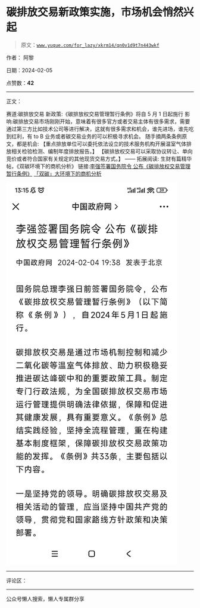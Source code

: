 # 碳排放交易新政策实施，市场机会悄然兴起

> 原文：[`www.yuque.com/for_lazy/xkrm14/qn0v1d9t7n443wkf`](https://www.yuque.com/for_lazy/xkrm14/qn0v1d9t7n443wkf)

作者： 阿黎

日期：2024-02-05

点赞数：**42**

* * *

正文：

赛道:碳排放交易 新政策:《碳排放权交易管理暂行条例》将自 5 月 1 日起施行
影响:碳排放交易市场刚刚开始，意味着有很多官方或者交易主体有很多需求，需要通过第三方比如技术公司等进行解决，这就有很多需求和机会，谁先进场，谁先吃到红利，有 to
B 业务或者碳交易业务的可以积极寻求机会。 随手摘两条条例原文，都是机会:
【重点排放单位可以委托依法设立的技术服务机构开展温室气体排放相关检验检测、编制年度排放报告。】
【碳排放权交易可以采取协议转让、单向竞价或者符合国家有关规定的其他现货交易方式。】 —— 拓展阅读: 生财有篇精华帖，《双碳环境下的商机分析》
链接:[李强签署国务院令 公布《碳排放权交易管理暂行条例》](https://mp.weixin.qq.com/s/8pjjlgX25VcIlPEoBDx0kg) [「双碳」大环境下的商机分析](https://t.zsxq.com/17bNEQnnd) 

![](img/cce22abc692a676ce261bc0d5b255a13.png)

* * *

评论区：

* * *

公众号懒人搜索，懒人专属群分享